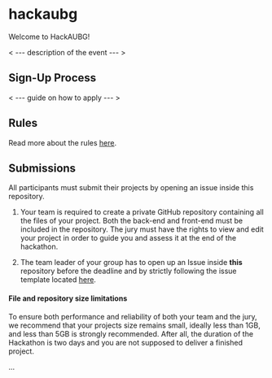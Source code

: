 # hackaubg
Welcome to HackAUBG!

< --- description of the event --- >

## Sign-Up Process

< --- guide on how to apply --- >

## Rules

Read more about the rules [here](https://github.com/mariostoev/hackaubg/blob/master/RULES.md). 

## Submissions 

All participants must submit their projects by opening an issue inside this repository. 

1. Your team is required to create a private GitHub repository containing all the files of your project. Both the back-end and front-end must be included in the repository. The jury must have the rights to view and edit your project in order to guide you and assess it at the end of the hackathon. 

2. The team leader of your group has to open up an Issue inside **this** repository before the deadline and by strictly following the issue template located [here](https://github.com/mariostoev/hackaubg/issues/1).

#### File and repository size limitations

To ensure both performance and reliability of both your team and the jury, we recommend that your projects size remains small, ideally less than 1GB, and less than 5GB is strongly recommended. After all, the duration of the Hackathon is two days and you are not supposed to deliver a finished project.

...
